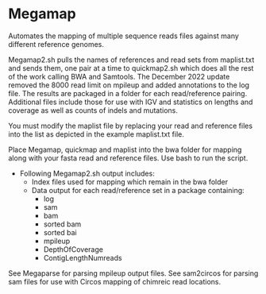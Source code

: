 # Megamap
Automates the mapping of multiple sequence reads files against many different reference genomes.

Megamap2.sh pulls the names of references and read sets from maplist.txt and sends them, one pair at a time to quickmap2.sh which does all the rest of the work calling BWA and Samtools. The December 2022 update removed the 8000 read limit on mpileup and added annotations to the log file.
The results are packaged in a folder for each read/reference pairing. Additional files include those for use with IGV and statistics on lengths and coverage as well as counts of indels and mutations.

You must modify the maplist file by replacing your read and reference files into the list as depicted in the example maplist.txt file.

Place Megamap, quickmap and maplist into the bwa folder for mapping along with your fasta read and reference files.  Use bash to run the script.

- Following Megamap2.sh output includes:
   - Index files used for mapping which remain in the bwa folder
   - Data output for each read/reference set in a package containing:
     - log
     - sam
     - bam
     - sorted bam
     - sorted bai
     - mpileup
     - DepthOfCoverage
     - ContigLengthNumreads

See Megaparse for parsing mpileup output files.
See sam2circos for parsing sam files for use with Circos mapping of chimreic read locations.
